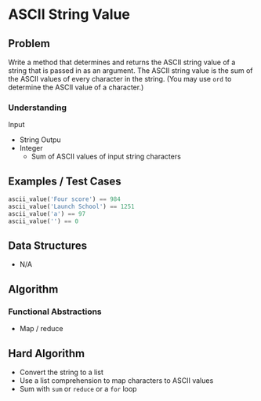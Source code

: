 # ASCII String Value

## Problem

Write a method that determines and returns the ASCII string value of a string that is passed in as an argument. The ASCII string value is the sum of the ASCII values of every character in the string. (You may use `ord` to determine the ASCII value of a character.)

### Understanding

Input
- String
Outpu
- Integer
	- Sum of ASCII values of input string characters

## Examples / Test Cases

```python
ascii_value('Four score') == 984
ascii_value('Launch School') == 1251
ascii_value('a') == 97
ascii_value('') == 0
```

## Data Structures

- N/A

## Algorithm
### Functional Abstractions

- Map / reduce

## Hard Algorithm

- Convert the string to a list
- Use a list comprehension to map characters to ASCII values
- Sum with `sum` or `reduce` or a `for` loop
